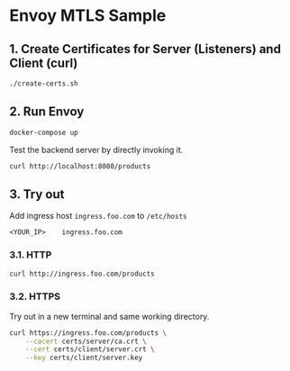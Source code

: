 # Envoy MTLS Sample

## 1. Create Certificates for Server (Listeners) and Client (curl)

```sh
./create-certs.sh
```

## 2. Run Envoy

```sh
docker-compose up
```

Test the backend server by directly invoking it.
```sh
curl http://localhost:8080/products
```

## 3. Try out

Add ingress host `ingress.foo.com` to `/etc/hosts`
```
<YOUR_IP>    ingress.foo.com
```

### 3.1. HTTP

```sh
curl http://ingress.foo.com/products
```

### 3.2. HTTPS

Try out in a new terminal and same working directory.
```sh
curl https://ingress.foo.com/products \
    --cacert certs/server/ca.crt \
    --cert certs/client/server.crt \
    --key certs/client/server.key
```
